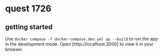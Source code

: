 # quest 1726

## getting started

Use `docker compose -f docker-compose.dev.yml up --build` to run the app in the development mode.
Open [http://localhost:3000] to view it in your browser.

